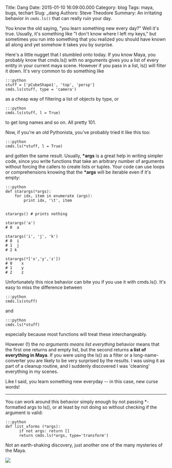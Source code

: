 Title: Dang
Date: 2015-01-10 16:09:00.000
Category: blog
Tags: maya, bugs, techart
Slug: _dang
Authors: Steve Theodore
Summary: An irritating behavior in `cmds.ls()` that can really ruin your day.

You know the old saying, "you learn something new every day?" Well it's true. Usually, it's something like "I don't know where I left my keys," but sometimes you run into something that you realized you should have known all along and yet somehow it takes you by surprise.   


Here's a little nugget that I stumbled onto today.  If you know Maya, you probably know that cmds.ls() with no arguments gives you a list of every entity in your current maya scene.  However if you pass in a list, ls() will filter it down.  It's very common to do something like
    
    :::python
    stuff = ['pCubeShape1', 'top', 'persp']  
    cmds.ls(stuff, type = 'camera')  
    
  
as a cheap way of filtering a list of objects by type, or
 
    :::python
    cmds.ls(stuff, l = True)  
    

to get long names and so on.  All pretty 101.

  
Now, if you're an old Pythonista, you've probably tried it like this too:
    
    :::python
    cmds.ls(*stuff, l = True)  
    
and gotten the same result.  Usually, **\*args** is a great help in writing simpler code, since you write functions that take an arbitrary number of arguments without forcing the callers to create lists or tuples. Your code can use loops or comprehensions knowing that the **\*args** will be iterable even if it's empty:   
   
    :::python 
    def starargs(*args):  
        for idx, item in enumerate (args):  
            print idx, '\t', item  
      
      
    starargs() # prints nothing  
      
    starargs('a')  
    # 0  a  
      
    starargs('i', 'j', 'k')  
    # 0  i  
    # 1  j  
    # 2 k  
      
    starargs(*['x','y','z'])  
    # 0    x  
    # 1    y  
    # 2    z  
    

  
Unfortunately this nice behavior can bite you if you use it with cmds.ls().  It's easy to miss the difference between
  
    :::python    
    cmds.ls(stuff)  
    

and 

    :::python
    cmds.ls(*stuff)  
    

especially because most functions will treat these interchangeably.  
  
However (!) the _no arguments means list everything_ behavior means that the first one returns and empty list, but the second returns **a list of everything in Maya**.  If you were using the ls() as a filter or a long-name-converter you are likely to be very surprised by the results. I was using it as part of a cleanup routine, and I suddenly discovered I was 'cleaning' everything in my scenes.   
  
Like I said, you learn something new everyday -- in this case, new curse words!

---

You can work around this behavior  simply enough by not passing *-formatted args to ls(), or at least by not doing so without checking if the argument is valid:  
    
    :::python
    def list_xforms (*args):  
          if not args: return []  
          return cmds.ls(*args, type='transform')  
    
  
Not an earth-shaking discovery, just another one of the many mysteries of the Maya.  


[![](http://www-tc.pbs.org/wgbh/nova/assets/img/posters/cracking-maya-code-vi.jpg)](http://www-tc.pbs.org/wgbh/nova/assets/img/posters/cracking-maya-code-vi.jpg)

  


  


  


